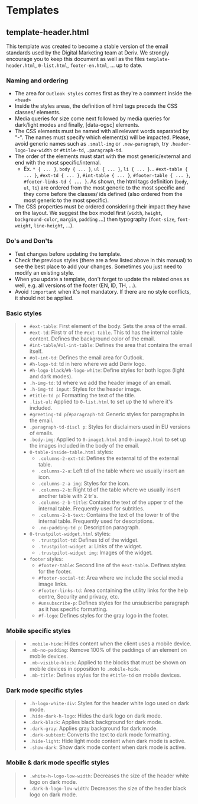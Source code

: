 # Templates
## template-header.html
This template was created to become a stable version of the email standards used by the Digital Marketing team at Deriv. We strongly encourage you to keep this document as well as the files `template-header.html`, `0-list.html`, `footer-en.html`, ... up to date.
### Naming and ordering
- The area for `Outlook styles` comes first as they're a comment inside the `<head>`
- Inside the styles areas, the definition of html tags preceds the CSS classes/ elements.
- Media queries for size come next followed by media queries for dark/light modes and finally, [data-ogsc] elements.
- The CSS elements must be named with all relevant words separated by "-". The names must specify which element(s) will be impacted. Please, avoid generic names such as `.small-img` or `.new-paragraph`, try `.header-logo-low-width` or `#title-td`, `.paragraph-td`.
- The order of the elements must start with the most generic/external and end with the most specific/internal.
  - Ex. `* { ... }`, `body { ... }`, `ul { ... }`, `li { ... }`... `#ext-table { ... }`, `#ext-td { ... }`, `#int-table { ... }`, `#footer-table { ... }`, `#footer-links-td { ... }`. As shown, the html tags definition (`body`, `ul`, `li`) are ordered from the most generic to the most specific and they come before the classes/ ids defined (also ordered from the most generic to the most specific).
- The CSS properties must be ordered considering their impact they have on the layout. We suggest the box model first (`width`, `height`, `background-color`, `margin`, `padding` ...) then typography (`font-size`, `font-weight`, `line-height`, ...).
### Do's and Don'ts
 - Test changes before updating the template.
 - Check the previous styles (there are a few listed above in this manual) to see the best place to add your changes. Sometimes you just need to modify an existing style.
 - When you update a template, don't forget to update the related ones as well, e.g. all versions of the footer (EN, ID, TH, ...).
 - Avoid `!important` when it's not mandatory. If there are no style conflicts, it should not be applied.
 ### Basic styles
> - `#ext-table`: First element of the body. Sets the area of the email.
> - `#ext-td`: First tr of the `#ext-table`. This td has the internal table content. Defines the background color of the email.
> - `#int-table`/`#ol-int-table`: Defines the area that contains the email itself.
> - `#ol-int-td`: Defines the email area for Outlook.
> - `#h-logo-td`: td in hero where we add Deriv logo.
> - `#h-logo-black`/`#h-logo-white`: Define styles for both logos (light and dark modes).
> - `.h-img-td`: td where we add the header image of an email.
> - `.h-img-td input`: Styles for the header image.
> - `#title-td p`: Formatting the text of the title.
> - `.list-ul`: Applied to `0-list.html` to set up the td where it's included.
> - `#greeting-td p`/`#paragraph-td`: Generic styles for paragraphs in the email.
> - `.paragraph-td-discl p`: Styles for disclaimers used in EU versions of emails.
> - `.body-img`: Applied to `0-image1.html` and `0-image2.html` to set up the images included in the body of the email.
> - `0-table-inside-table.html` styles:
>   - `.columns-2-ext-td`: Defines the external td of the external table.
>   - `.columns-2-a`: Left td of the table where we usually insert an icon.
>   - `.columns-2-a img`: Styles for the icon.
>   - `.columns-2-b`: Right td of the table where we usually insert another table with 2 tr's.
>   - `.columns-2-b-title`: Contains the text of the upper tr of the internal table. Frequently used for subtitles.
>   - `.columns-2-b-text`: Contains the text of the lower tr of the internal table. Frequently used for descriptions.
>   - `.no-padding-td p`: Description paragraph.
> - `0-trustpilot-widget.html` styles:
>   - `.trustpilot-td`: Defines td of the widget.
>   - `.trustpilot-widget a`: Links of the widget.
>   - `.trustpilot-widget img`: Images of the widget.
> - `footer` styles:
>   - `#footer-table`: Second line of the `#ext-table`. Defines styles for the footer.
>   - `#footer-social-td`: Area where we include the social media image links.
>   - `#footer-links-td`: Area containing the utility links for the help centre, Security and privacy, etc.
>   - `#unsubscribe-p`: Defines styles for the unsubscribe paragraph as it has specific formatting.
>   - `#f-logo`: Defines styles for the gray logo in the footer.
### Mobile specific styles
> - `.mobile-hide`: Hides content when the client uses a mobile device.
> - `.mb-no-padding`: Remove 100% of the paddings of an element on mobile devices.
> - `.mb-visible-block`: Applied to the blocks that must be shown on mobile devices in opposition to `.mobile-hide`.
> - `.mb-title`: Defines styles for the `#title-td` on mobile devices.
### Dark mode specific styles
> - `.h-logo-white-div`: Styles for the header white logo used on dark mode.
> - `.hide-dark-h-logo`: Hides the dark logo on dark mode.
> - `.dark-black`: Applies black background for dark mode.
> - `.dark-gray`: Applies gray background for dark mode.
> - `.dark-subtext`: Converts the text to dark mode formatting.
> - `.hide-light`: Hide light mode content when dark mode is active.
> - `.show-dark`: Show dark mode content when dark mode is active.
### Mobile & dark mode specific styles
> - `.white-h-logo-low-width`: Decreases the size of the header white logo on dark mode.
> - `.dark-h-logo-low-width`: Decreases the size of the header black logo on dark mode.
